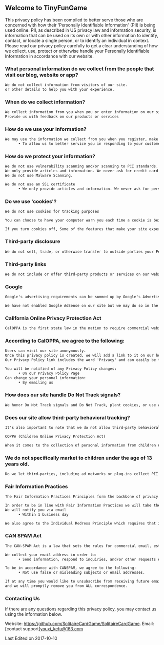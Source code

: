 ## Welcome to TinyFunGame

This privacy policy has been compiled to better serve those who are concerned with how their 'Personally Identifiable Information' (PII) is being used online. PII, as described in US privacy law and information security, is information that can be used on its own or with other information to identify, contact, or locate a single person, or to identify an individual in context. Please read our privacy policy carefully to get a clear understanding of how we collect, use, protect or otherwise handle your Personally Identifiable Information in accordance with our website.


### What personal information do we collect from the people that visit our blog, website or app?

```markdown
We do not collect information from visitors of our site.
or other details to help you with your experience.
```

### When do we collect information?
```markdown
We collect information from you when you or enter information on our site.
Provide us with feedback on our products or services 
```

### How do we use your information?
```markdown
We may use the information we collect from you when you register, make a purchase, sign up for our newsletter, respond to a survey or marketing communication, surf the website, or use certain other site features in the following ways:
      • To allow us to better service you in responding to your customer service requests.
```

### How do we protect your information?
```markdown
We do not use vulnerability scanning and/or scanning to PCI standards.
We only provide articles and information. We never ask for credit card numbers.
We do not use Malware Scanning.

We do not use an SSL certificate
      • We only provide articles and information. We never ask for personal or private information like names, email addresses, or credit card numbers.
```

### Do we use 'cookies'?
```markdown
We do not use cookies for tracking purposes

You can choose to have your computer warn you each time a cookie is being sent, or you can choose to turn off all cookies. You do this through your browser settings. Since browser is a little different, look at your browser's Help Menu to learn the correct way to modify your cookies.

If you turn cookies off, Some of the features that make your site experience more efficient may not function properly.that make your site experience more efficient and may not function properly.
```

### Third-party disclosure
```markdown
We do not sell, trade, or otherwise transfer to outside parties your Personally Identifiable Information.
```

### Third-party links
```markdown
We do not include or offer third-party products or services on our website.
```

### Google
```markdown
Google's advertising requirements can be summed up by Google's Advertising Principles. They are put in place to provide a positive experience for users. https://support.google.com/adwordspolicy/answer/1316548?hl=en 

We have not enabled Google AdSense on our site but we may do so in the future.
```

### California Online Privacy Protection Act
```markdown
CalOPPA is the first state law in the nation to require commercial websites and online services to post a privacy policy. The law's reach stretches well beyond California to require any person or company in the United States (and conceivably the world) that operates websites collecting Personally Identifiable Information from California consumers to post a conspicuous privacy policy on its website stating exactly the information being collected and those individuals or companies with whom it is being shared. - See more at: http://consumercal.org/california-online-privacy-protection-act-caloppa/#sthash.0FdRbT51.dpuf
```

### According to CalOPPA, we agree to the following:
```markdown
Users can visit our site anonymously.
Once this privacy policy is created, we will add a link to it on our home page or as a minimum, on the first significant page after entering our website.
Our Privacy Policy link includes the word 'Privacy' and can easily be found on the page specified above.

You will be notified of any Privacy Policy changes:
      • On our Privacy Policy Page
Can change your personal information:
      • By emailing us
```

### How does our site handle Do Not Track signals?
```markdown
We honor Do Not Track signals and Do Not Track, plant cookies, or use advertising when a Do Not Track (DNT) browser mechanism is in place.
```

### Does our site allow third-party behavioral tracking?
```markdown
It's also important to note that we do not allow third-party behavioral tracking

COPPA (Children Online Privacy Protection Act)

When it comes to the collection of personal information from children under the age of 13 years old, the Children's Online Privacy Protection Act (COPPA) puts parents in control. The Federal Trade Commission, United States' consumer protection agency, enforces the COPPA Rule, which spells out what operators of websites and online services must do to protect children's privacy and safety online.
```

### We do not specifically market to children under the age of 13 years old.
```markdown
Do we let third-parties, including ad networks or plug-ins collect PII from children under 13?
```

### Fair Information Practices
```markdown
The Fair Information Practices Principles form the backbone of privacy law in the United States and the concepts they include have played a significant role in the development of data protection laws around the globe. Understanding the Fair Information Practice Principles and how they should be implemented is critical to comply with the various privacy laws that protect personal information.

In order to be in line with Fair Information Practices we will take the following responsive action, should a data breach occur:
We will notify you via email
      • Within 1 business day

We also agree to the Individual Redress Principle which requires that individuals have the right to legally pursue enforceable rights against data collectors and processors who fail to adhere to the law. This principle requires not only that individuals have enforceable rights against data users, but also that individuals have recourse to courts or government agencies to investigate and/or prosecute non-compliance by data processors.
```

### CAN SPAM Act
```markdown
The CAN-SPAM Act is a law that sets the rules for commercial email, establishes requirements for commercial messages, gives recipients the right to have emails stopped from being sent to them, and spells out tough penalties for violations.

We collect your email address in order to:
      • Send information, respond to inquiries, and/or other requests or questions

To be in accordance with CANSPAM, we agree to the following:
      • Not use false or misleading subjects or email addresses.

If at any time you would like to unsubscribe from receiving future emails, you can email us at
and we will promptly remove you from ALL correspondence.
```

### Contacting Us
If there are any questions regarding this privacy policy, you may contact us using the information below.

Website: https://github.com/SolitaireCardGame/SolitaireCardGame.
Email: [contact support]youxi_kefu@163.com

Last Edited on 2017-10-10

